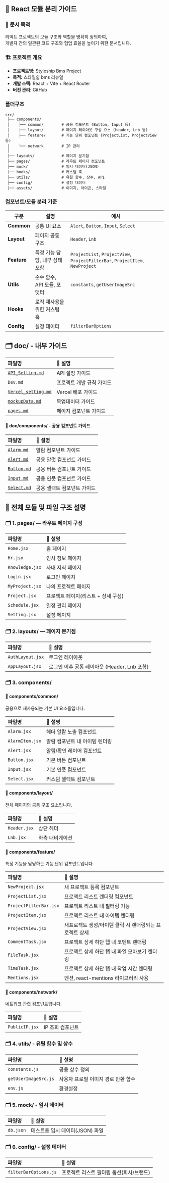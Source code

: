 ## 🧩 React 모듈 분리 가이드

### 📌 문서 목적

리액트 프로젝트의 모듈 구조와 역할을 명확히 정의하여,  
개발자 간의 일관된 코드 구조와 협업 효율을 높이기 위한 문서입니다.

### 🏗️ 프로젝트 개요

- **프로젝트명:** Styleship Bms Project
- **목적:** 스타일쉽 bms 리뉴얼
- **개발 스택:** React + Vite + React Router
- **버전 관리:** GitHub

### 폴더구조

```plaintext
src/
 ├── components/
 │    ├── common/        # 공용 컴포넌트 (Button, Input 등)
 │    ├── layout/        # 페이지 레이아웃 구성 요소 (Header, Lnb 등)
 │    ├── feature/       # 기능 단위 컴포넌트 (ProjectList, ProjectView 등)
 │    └── network        # IP 관리
 │
 ├── layouts/            # 페이지 분기점 
 ├── pages/              # 라우트 페이지 컴포넌트 
 ├── mock/               # 임시 데이터(JSON)
 ├── hooks/              # 커스텀 훅
 ├── utils/              # 유틸 함수, 상수, API
 ├── config/             # 설정 데이터
 ├── assets/             # 이미지, 아이콘, 스타일
```

### 컴포넌트/모듈 분리 기준

| 구분        | 설명                           | 예시                                 |
| ----------- | ------------------------------ | ------------------------------------ |
| **Common**  | 공통 UI 요소        | `Alert`, `Button`, `Input`, `Select`           |
| **Layout**  | 페이지 공통 구조               | `Header`, `Lnb` |
| **Feature** | 특정 기능 담당, 내부 상태 포함 | `ProjectList`, `ProjectView`, `ProjectFilterBar`, `ProjectItem`, `NewProject`    |
| **Utils**   | 순수 함수, API 모듈, 포맷터    | `constants`, `getUserImageSrc`            |
| **Hooks**   | 로직 재사용을 위한 커스텀 훅   |     |
| **Config**   | 설정 데이터  |  `filterBarOptions`  |


## 🗂️  doc/ - 내부 가이드
| 파일명 | 📝 설명 |
|:--|:--|
| [`API_Setting.md`](./API_Setting.md) | API 설정 가이드 |
| `Dev.md` | 프로젝트 개발 규칙 가이드 |
| [`Vercel_setting.md`](./Vercel_setting.md) | Vercel 배포 가이드 |
| [`mockupData.md`](./mockupData.md) | 목업데이터 가이드 |
| [`pages.md`](./pages.md) | 페이지 컴포넌트 가이드 |

#### 🔹 doc/components/ - 공용 컴포넌트 가이드
| 파일명 | 📝 설명 |
|:--|:--|
| [`Alarm.md`](./components/Alarm.md) | 알람 컴포넌트 가이드 |
| [`Alert.md`](./components/Alert.md) | 공용 알럿 컴포넌트 가이드 |
| [`Button.md`](./components/Button.md) | 공용 버튼 컴포넌트 가이드 |
| [`Input.md`](./components/Input.md) | 공용 인풋 컴포넌트 가이드 |
| [`Select.md`](./components/Select.md) | 공용 셀렉트 컴포넌트 가이드 |

## 📘 전체 모듈 및 파일 구조 설명

### 🗂️ 1. pages/ — 라우트 페이지 구성
| 파일명 | 📝 설명 |
|:--|:--|
| `Home.jsx` | 홈 페이지 |
| `Hr.jsx` | 인사 정보 페이지 |
| `Knowledge.jsx` | 사내 지식 페이지 |
| `Login.jsx` | 로그인 페이지 |
| `MyProject.jsx` | 나의 프로젝트 페이지 |
| `Project.jsx` | 프로젝트 페이지(리스트 + 상세 구성) |
| `Schedule.jsx` | 일정 관리 페이지 |
| `Setting.jsx` | 설정 페이지 |

### 🗂️ 2. layouts/ — 페이지 분기점
| 파일명 | 📝 설명 |
|:--|:--|
| `AuthLayout.jsx` | 로그인 레이아웃 |
| `AppLayout.jsx` | 로그인 이후 공통 레이아웃 (Header, Lnb 포함) |

### 🗂️ 3. components/
#### 🔹 components/common/
공용으로 재사용되는 기본 UI 요소들입니다.

| 파일명 | 📝 설명 |
|:--|:--|
| `Alarm.jsx` | 헤더 알람 노출 컴포넌트 |
| `AlarmItem.jsx` | 알람 컴포넌트 내 아이템 렌더링 |
| `Alert.jsx` | 알림/확인 레이어 컴포넌트 |
| `Button.jsx` | 기본 버튼 컴포넌트 |
| `Input.jsx` | 기본 인풋 컴포넌트 |
| `Select.jsx` | 커스텀 셀렉트 컴포넌트 |

#### 🔹 components/layout/
전체 페이지의 공통 구조 요소입니다.

| 파일명 | 📝 설명 |
|:--|:--|
| `Header.jsx` | 상단 헤더 |
| `Lnb.jsx` | 좌측 내비게이션 |

#### 🔹 components/feature/
특정 기능을 담당하는 기능 단위 컴포넌트입니다.

| 파일명 | 📝 설명 |
|:--|:--|
| `NewProject.jsx` | 새 프로젝트 등록 컴포넌트 |
| `ProjectList.jsx` | 프로젝트 리스트 렌더링 컴포넌트 |
| `ProjectFilterBar.jsx` | 프로젝트 리스트 내 필터링 기능 |
| `ProjectItem.jsx` | 프로젝트 리스트 내 아이템 렌더링 |
| `ProjectView.jsx` |  새프로젝트 생성/아이템 클릭 시 렌더링되는 프로젝트 상세 |
| `CommentTask.jsx` | 프로젝트 상세 하단 탭 내 코멘트 렌더링 |
| `FileTask.jsx` | 프로젝트 상세 하단 탭 내 파일 모아보기 렌더링 |
| `TimeTask.jsx` | 프로젝트 상세 하단 탭 내 작업 시간 렌더링 |
| `Mentions.jsx` | 멘션, react-mentions 라이브러리 사용 |

#### 🔹 components/network/
네트워크 관련 컴포넌트입니다.

| 파일명 | 📝 설명 |
|:--|:--|
| `PublicIP.jsx` | IP 조회 컴포넌트  |

### 🗂️ 4. utils/ - 유틸 함수 및 상수
| 파일명 | 📝 설명 |
|:--|:--|
| `constants.js` | 공용 상수 정의 |
| `getUserImageSrc.js` | 사용자 프로필 이미지 경로 반환 함수 |
| `env.js` | 환경설정 |

### 🗂️ 5. mock/ - 임시 데이터
| 파일명 | 📝 설명 |
|:--|:--|
| `db.json` | 테스트용 임시 데이터(JSON) 파일 |

### 🗂️ 6. config/ - 설정 데이터
| 파일명 | 📝 설명 |
|:--|:--|
| `filterBarOptions.js` | 프로젝트 리스트 필터링 옵션(회사/브랜드) |

